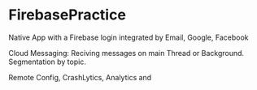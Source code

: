 # FirebasePractice

Native App with a Firebase login integrated
by Email, Google, Facebook

Cloud Messaging: Reciving messages on main Thread or Background. Segmentation by topic.

Remote Config, CrashLytics, Analytics and 
